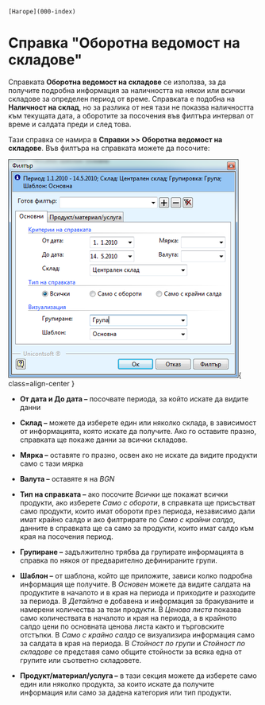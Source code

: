 ```{only} html
[Нагоре](000-index)
```

# Справка "Оборотна ведомост на складове"

Справката **Оборотна ведомост на складове** се използва, за да получите
подробна информация за наличността на някои или всички складове за
определен период от време. Справката е подобна на **Наличност на
склад**, но за разлика от нея тази не показва наличността към
текущата дата, а оборотите за посочения във филтъра интервал от
време и салдата преди и след това.

Тази справка се намира в **Справки \>\> Оборотна ведомост на складове**.
Във филтъра на справката можете да посочите:

![](902-image99.png){ class=align-center }

 - **От дата и До дата –** посочвате периода, за който искате да видите данни

 - **Склад –** можете да изберете един или няколко склада, в зависимост от информацията, която искате да получите. Ако го оставите празно, справката ще покаже данни за всички складове.

 - **Мярка –** оставяте го празно, освен ако не искате да видите продукти само с тази мярка

 - **Валута –** оставяте я на *BGN*

 - **Тип на справката –** ако посочите *Всички* ще покажат всички продукти, ако изберете *Само с обороти*, в справката ще присъстват само продукти, които имат обороти през периода, независимо дали имат крайно салдо и ако филтрирате по *Само с крайни салда*, данните в справката ще са само за продукти, които имат салдо към края на посочения период.

 - **Групиране –** задължително трябва да групирате информацията в справка по някоя от предварително дефинираните групи. 

 - **Шаблон –** от шаблона, който ще приложите, зависи колко подробна информация ще получите. В *Основен* можете да видите салдата на продуктите в началото и в края на периода и приходите и разходите за периода. В *Детайлна* е добавена и информация за бракуваните и намерени количества за тези продукти. В *Ценова листа* показва само количествата в началото и края на периода, а в крайното салдо цени по основната ценова листа както и търговските отстъпки. В *Само с крайно салдо* се визуализира информация само за салдата в края на периода. В *Стойност по групи* и *Стойност по складове* се представя само общите стойности за всяка една от групите или съответно складовете. 

 - **Продукт/материал/услуга –** в тази секция можете да изберете само един или няколко продукта, за които искате да получите информация или само за дадена категория или тип продукти.
